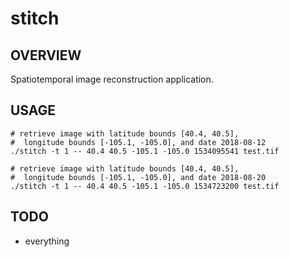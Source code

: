 # stitch
## OVERVIEW
Spatiotemporal image reconstruction application.

## USAGE
    # retrieve image with latitude bounds [40.4, 40.5],
    #  longitude bounds [-105.1, -105.0], and date 2018-08-12
    ./stitch -t 1 -- 40.4 40.5 -105.1 -105.0 1534095541 test.tif

    # retrieve image with latitude bounds [40.4, 40.5],
    #  longitude bounds [-105.1, -105.0], and date 2018-08-20
    ./stitch -t 1 -- 40.4 40.5 -105.1 -105.0 1534723200 test.tif

## TODO
- everything
